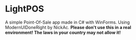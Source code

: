 # LightPOS
A simple Point-Of-Sale app made in C# with WinForms.
Using ModernUIDoneRight by NickAc.
**Please don't use this in a real environment! The laws in your country may not allow it!**
